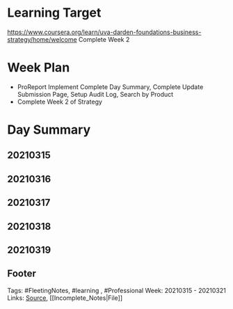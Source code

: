 # Learning Target
https://www.coursera.org/learn/uva-darden-foundations-business-strategy/home/welcome
Complete Week 2 
 
# Week Plan
- ProReport Implement Complete Day Summary, Complete Update Submission Page, Setup Audit Log, Search by Product
- Complete Week 2 of Strategy 


# Day Summary
## 20210315

## 20210316
	
## 20210317

## 20210318

## 20210319

## Footer

Tags: #FleetingNotes, #learning , #Professional
Week: 20210315 - 20210321
Links: 
[Source](template.md), [[Incomplete_Notes|File]]

<!--
Comment - 
-->
<!--stackedit_data:
eyJoaXN0b3J5IjpbLTE3NDkzNDAyMzddfQ==
-->